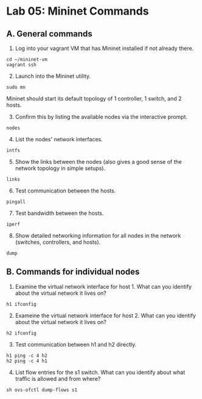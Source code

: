 # Lab 05: Mininet Commands

## A. General commands

1. Log into your vagrant VM that has Mininet installed if not already there.

```
cd ~/mininet-vm
vagrant ssh
```

2. Launch into the Mininet utility.

```
sudo mn
```

Mininet should start its default topology of 1 controller, 1 switch, and 2 hosts.

3. Confirm this by listing the available nodes via the interactive prompt.

```
nodes
```

4. List the nodes' network interfaces.

```
intfs
```

5. Show the links between the nodes (also gives a good sense of the network topology in simple setups).

```
links
```

6. Test communication between the hosts.

```
pingall
```

7. Test bandwidth between the hosts.

```
iperf
```

8. Show detailed networking information for all nodes in the network (switches, controllers, and hosts).

```
dump
```

## B. Commands for individual nodes

1. Examine the virtual network interface for host 1. What can you identify about the virtual network it lives on?

```
h1 ifconfig
```

2. Exameine the virtual network interface for host 2. What can you identify about the virtual network it lives on?

```
h2 ifconfig
```

3. Test communication between h1 and h2 directly.

```
h1 ping -c 4 h2
h2 ping -c 4 h1
```

4. List flow entries for the s1 switch. What can you identify about what traffic is allowed and from where?

```
sh ovs-ofctl dump-flows s1
``` 
